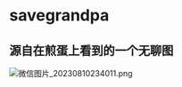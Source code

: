 # savegrandpa

## 源自在煎蛋上看到的一个无聊图

![微信图片_20230810234011.png](https://pic1.58cdn.com.cn/nowater/webim/big/n_v2e616e2e872314ef2a438fac35f526f63.png)